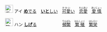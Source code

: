 <kbd><img src="https://glyphwiki.org/glyph/u611b.svg" width="26" height="26" alt="愛"></kbd>
<kbd>アイ</kbd>
[**め**でる](https://jisho.org/search/めでる)　[**いと**しい](https://jisho.org/search/いとしい)　[<ruby>可愛<rt>かわい</rt></ruby>い](https://jisho.org/search/可愛い)　[<ruby>恋愛<rt>れんあい</rt></ruby>](https://jisho.org/search/恋愛)　[<ruby>愛情<rt>あいじょゝ</rt></ruby>](https://jisho.org/search/愛情)

<kbd><img src="https://glyphwiki.org/glyph/u7e41.svg" width="26" height="26" alt="繁"></kbd>
<kbd>ハン</kbd>
[**しげ**る](https://jisho.org/search/しげる)　　　　　　[<ruby>頻繁<rt>りんぱん</rt></ruby>](https://jisho.org/search/頻繁)　[<ruby>繁殖<rt>はんしょく</rt></ruby>](https://jisho.org/search/繁殖)　[<ruby>繁栄<rt>はんえい</rt></ruby>](https://jisho.org/search/繁栄)

